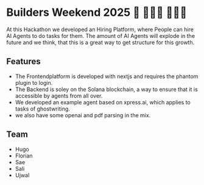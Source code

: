 # Builders Weekend 2025 👷 👷🏽‍♀️ 👷🏻‍♂️

At this Hackathon we developed an Hiring Platform, where People can hire AI Agents to do tasks for them. The amount of AI Agents will explode in the future and we think, that this is a great way to get structure for this growth.

## Features

- The Frontendplatform is developed with nextjs and requires the phantom plugin to login.
- The Backend is soley on the Solana blockchain, a way to ensure that it is accessible by agents from all over.
- We developed an example agent based on xpress.ai, which applies to tasks of ghostwriting.
- we also have some openai and pdf parsing in the mix.

## Team

- Hugo
- Florian
- Sae
- Sali
- Ujwal
